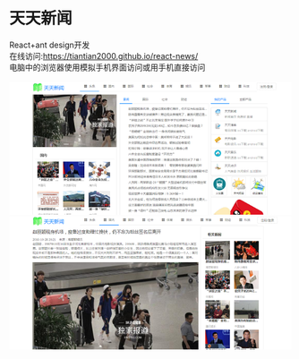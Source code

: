 # 天天新闻
React+ant design开发<br>
在线访问:https://tiantian2000.github.io/react-news/<br>
电脑中的浏览器使用模拟手机界面访问或用手机直接访问<br><br>
<img src="https://github.com/tiantian2000/react-news/blob/gh-pages/示例.PNG"/>
<img src="https://github.com/tiantian2000/react-news/blob/gh-pages/示例1.PNG"/>
